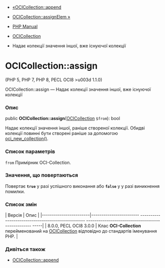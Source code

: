 - [«OCICollection::append](ocicollection.append.md)
- [OCICollection::assignElem »](ocicollection.assignelem.md)

- [PHP Manual](index.md)
- [OCICollection](class.ocicollection.md)
- Надає колекції значення іншої, вже існуючої колекції

# OCICollection::assign

(PHP 5, PHP 7, PHP 8, PECL OCI8 \>u003d 1.1.0)

OCICollection::assign — Надає колекції значення іншої, вже
існуючої колекції

### Опис

public
**OCICollection::assign**([OCICollection](class.ocicollection.md)
`$from`): bool

Надає колекції значення іншої, раніше створеної колекції. Обидві
колекції повинні бути створені раніше за допомогою
[oci_new_collection()](function.oci-new-collection.md).

### Список параметрів

`from`
Примірник OCI-Collection.

### Значення, що повертаються

Повертає **`true`** у разі успішного виконання або **`false`** у
у разі виникнення помилки.

### Список змін

| Версія | Опис |
|------------------------|------------------------ -------------------------------------------------- -------------------------------------------------- -----|
| 8.0.0, PECL OCI8 3.0.0 | Клас **OCI-Collection** перейменований на [OCICollection](class.ocicollection.md) відповідно до стандартів іменування PHP. |

### Дивіться також

- [OCICollection::append](ocicollection.append.md)

